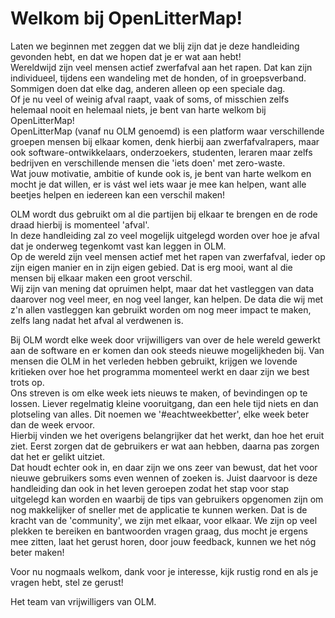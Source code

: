 # Welkom bij OpenLitterMap!

Laten we beginnen met zeggen dat we blij zijn dat je deze handleiding gevonden hebt, en dat we hopen dat je er wat aan hebt!<br />
Wereldwijd zijn veel mensen actief zwerfafval aan het rapen. Dat kan zijn individueel, tijdens een wandeling met de honden, of in groepsverband. Sommigen doen dat elke dag, anderen alleen op een speciale dag.<br />
Of je nu veel of weinig afval raapt, vaak of soms, of misschien zelfs helemaal nooit en helemaal niets, je bent van harte welkom bij OpenLitterMap!<br />
OpenLitterMap (vanaf nu OLM genoemd) is een platform waar verschillende groepen mensen bij elkaar komen, denk hierbij aan zwerfafvalrapers, maar ook software-ontwikkelaars, onderzoekers, studenten, leraren maar zelfs bedrijven en verschillende mensen die 'iets doen' met zero-waste.<br />
Wat jouw motivatie, ambitie of kunde ook is, je bent van harte welkom en mocht je dat willen, er is vást wel iets waar je mee kan helpen, want alle beetjes helpen en iedereen kan een verschil maken!<br />

OLM wordt dus gebruikt om al die partijen bij elkaar te brengen en de rode draad hierbij is momenteel 'afval'.<br />
In deze handleiding zal zo veel mogelijk uitgelegd worden over hoe je afval dat je onderweg tegenkomt vast kan leggen in OLM.<br />
Op de wereld zijn veel mensen actief met het rapen van zwerfafval, ieder op zijn eigen manier en in zijn eigen gebied. Dat is erg mooi, want al die mensen bij elkaar maken een groot verschil.<br />
Wij zijn van mening dat opruimen helpt, maar dat het vastleggen van data daarover nog veel meer, en nog veel langer, kan helpen. De data die wij met z'n allen vastleggen kan gebruikt worden om nog meer impact te maken, zelfs lang nadat het afval al verdwenen is.<br />

Bij OLM wordt elke week door vrijwilligers van over de hele wereld gewerkt aan de software en er komen dan ook steeds nieuwe mogelijkheden bij. Van mensen die OLM in het verleden hebben gebruikt, krijgen we lovende kritieken over hoe het programma momenteel werkt en daar zijn we best trots op.<br />
Ons streven is om elke week iets nieuws te maken, of bevindingen op te lossen. Liever regelmatig kleine vooruitgang, dan een hele tijd niets en dan plotseling van alles. Dit noemen we '#eachtweekbetter', elke week beter dan de week ervoor.<br />
Hierbij vinden we het overigens belangrijker dat het werkt, dan hoe het eruit ziet. Eerst zorgen dat de gebruikers er wat aan hebben, daarna pas zorgen dat het er gelikt uitziet.<br />
Dat houdt echter ook in, en daar zijn we ons zeer van bewust, dat het voor nieuwe gebruikers soms even wennen of zoeken is. Juist daarvoor is deze handleiding dan ook in het leven geroepen zodat het stap voor stap uitgelegd kan worden en waarbij de tips van gebruikers opgenomen zijn om nog makkelijker of sneller met de applicatie te kunnen werken. Dat is de kracht van de 'community', we zijn met elkaar, voor elkaar. We zijn op veel plekken te bereiken en bantwoorden vragen graag, dus mocht je ergens mee zitten, laat het gerust horen, door jouw feedback, kunnen we het nóg beter maken!<br />

Voor nu nogmaals welkom, dank voor je interesse, kijk rustig rond en als je vragen hebt, stel ze gerust!<br />

Het team van vrijwilligers van OLM.
